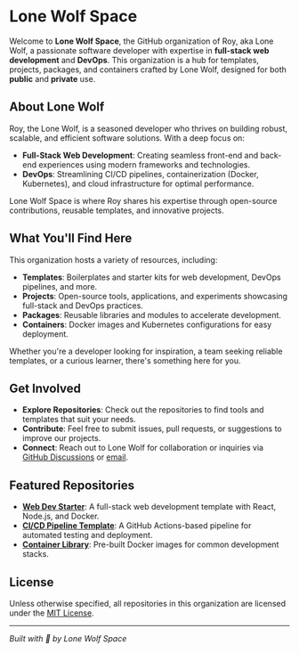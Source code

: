 # Lone Wolf Space

Welcome to **Lone Wolf Space**, the GitHub organization of Roy, aka Lone Wolf, a passionate software developer with expertise in **full-stack web development** and **DevOps**. This organization is a hub for templates, projects, packages, and containers crafted by Lone Wolf, designed for both **public** and **private** use.

## About Lone Wolf

Roy, the Lone Wolf, is a seasoned developer who thrives on building robust, scalable, and efficient software solutions. With a deep focus on:

- **Full-Stack Web Development**: Creating seamless front-end and back-end experiences using modern frameworks and technologies.
- **DevOps**: Streamlining CI/CD pipelines, containerization (Docker, Kubernetes), and cloud infrastructure for optimal performance.

Lone Wolf Space is where Roy shares his expertise through open-source contributions, reusable templates, and innovative projects.

## What You'll Find Here

This organization hosts a variety of resources, including:

- **Templates**: Boilerplates and starter kits for web development, DevOps pipelines, and more.
- **Projects**: Open-source tools, applications, and experiments showcasing full-stack and DevOps practices.
- **Packages**: Reusable libraries and modules to accelerate development.
- **Containers**: Docker images and Kubernetes configurations for easy deployment.

Whether you're a developer looking for inspiration, a team seeking reliable templates, or a curious learner, there's something here for you.

## Get Involved

- **Explore Repositories**: Check out the repositories to find tools and templates that suit your needs.
- **Contribute**: Feel free to submit issues, pull requests, or suggestions to improve our projects.
- **Connect**: Reach out to Lone Wolf for collaboration or inquiries via [GitHub Discussions](https://github.com/lone-wolf-space/discussions) or [email](mailto:hello@lonewolfspace.com).

## Featured Repositories

- **[Web Dev Starter](https://github.com/lone-wolf-space/web-dev-starter)**: A full-stack web development template with React, Node.js, and Docker.
- **[CI/CD Pipeline Template](https://github.com/lone-wolf-space/cicd-template)**: A GitHub Actions-based pipeline for automated testing and deployment.
- **[Container Library](https://github.com/lone-wolf-space/container-library)**: Pre-built Docker images for common development stacks.

## License

Unless otherwise specified, all repositories in this organization are licensed under the [MIT License](LICENSE).

---

*Built with 🐺 by Lone Wolf Space*

